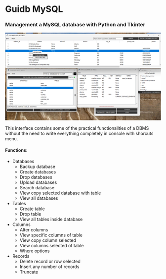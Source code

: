 # Guidb MySQL

### Management a MySQL database with Python and Tkinter

![Image, interfaz](images/image_markdown1.png)

 This interface contains some of the practical functionalities of a DBMS without the need to write everything completely in console with shorcuts menu.

#### Functions:

- Databases
    - Backup database
    - Create databases
    - Drop databases
    - Upload databases
    - Search database
    - View copy selected database with table
    - View all databases
- Tables
    - Create table
    - Drop table
    - View all tables inside database
- Columns
    - Alter columns
    - View specific columns of table
    - View copy column selected
    - View columns selected of table
    - Where options
- Records
    - Delete record or row selected
    - Insert any number of records
    - Truncate
    